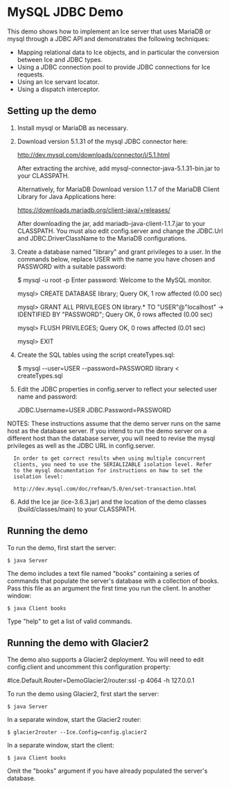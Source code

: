 MySQL JDBC Demo
===============

This demo shows how to implement an Ice server that uses MariaDB or mysql
through a JDBC API and demonstrates the following techniques:

 - Mapping relational data to Ice objects, and in particular the
   conversion between Ice and JDBC types.
 - Using a JDBC connection pool to provide JDBC connections for Ice
   requests.
 - Using an Ice servant locator.
 - Using a dispatch interceptor.


Setting up the demo
-------------------

1. Install mysql or MariaDB as necessary.

2. Download version 5.1.31 of the mysql JDBC connector here:

   http://dev.mysql.com/downloads/connector/j/5.1.html

   After extracting the archive, add mysql-connector-java-5.1.31-bin.jar
   to your CLASSPATH.

   Alternatively, for MariaDB Download version 1.1.7 of the MariaDB Client
   Library for Java Applications here:

   https://downloads.mariadb.org/client-java/+releases/

   After downloading the jar, add mariadb-java-client-1.1.7.jar to your
   CLASSPATH. You must also edit config.server and change the JDBC.Url and
   JDBC.DriverClassName to the MariaDB configurations.

3. Create a database named "library" and grant privileges to a user. In
   the commands below, replace USER with the name you have chosen and
   PASSWORD with a suitable password:

   $ mysql -u root -p
   Enter password:
   Welcome to the MySQL monitor.

   mysql> CREATE DATABASE library;
   Query OK, 1 row affected (0.00 sec)

   mysql> GRANT ALL PRIVILEGES ON library.* TO "USER"@"localhost"
       -> IDENTIFIED BY "PASSWORD";
   Query OK, 0 rows affected (0.00 sec)

   mysql> FLUSH PRIVILEGES;
   Query OK, 0 rows affected (0.01 sec)

   mysql> EXIT

4. Create the SQL tables using the script createTypes.sql:

   $ mysql --user=USER --password=PASSWORD library < createTypes.sql

5. Edit the JDBC properties in config.server to reflect your selected
   user name and password:

   JDBC.Username=USER
   JDBC.Password=PASSWORD

NOTES:
      These instructions assume that the demo server runs on the same
      host as the database server. If you intend to run the demo server on
      a different host than the database server, you will need to revise
      the mysql privileges as well as the JDBC URL in config.server.

      In order to get correct results when using multiple concurrent
      clients, you need to use the SERIALIZABLE isolation level. Refer
      to the mysql documentation for instructions on how to set the
      isolation level:

      http://dev.mysql.com/doc/refman/5.0/en/set-transaction.html

6. Add the Ice jar (ice-3.6.3.jar) and the location of the demo classes
   (build/classes/main) to your CLASSPATH.


Running the demo
----------------

To run the demo, first start the server:
```
$ java Server
```
The demo includes a text file named "books" containing a series of
commands that populate the server's database with a collection of
books. Pass this file as an argument the first time you run the
client. In another window:
```
$ java Client books
```
Type "help" to get a list of valid commands.


Running the demo with Glacier2
------------------------------

The demo also supports a Glacier2 deployment. You will need to edit
config.client and uncomment this configuration property:

#Ice.Default.Router=DemoGlacier2/router:ssl -p 4064 -h 127.0.0.1

To run the demo using Glacier2, first start the server:
```
$ java Server
```
In a separate window, start the Glacier2 router:
```
$ glacier2router --Ice.Config=config.glacier2
```
In a separate window, start the client:
```
$ java Client books
```
Omit the "books" argument if you have already populated the server's
database.
